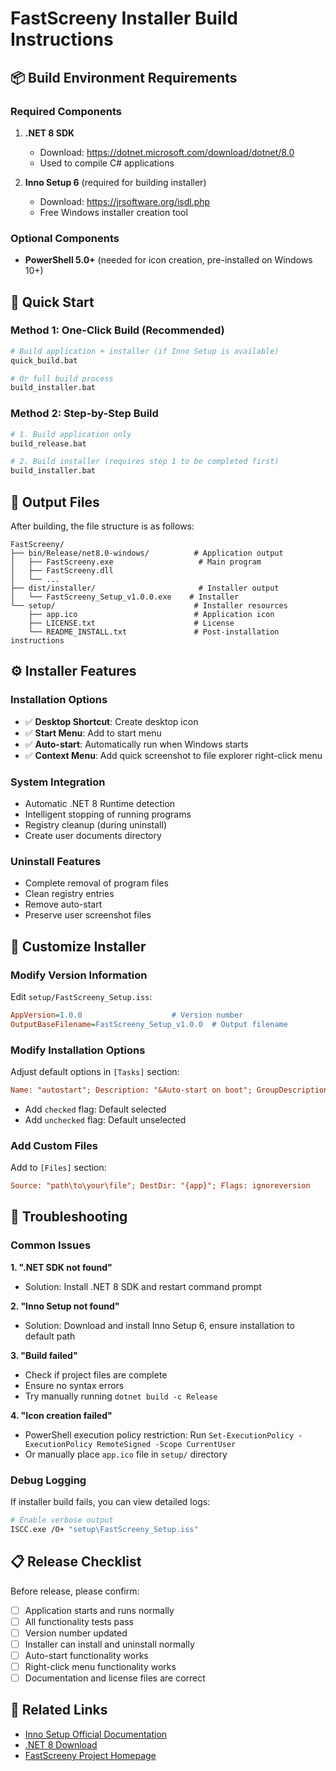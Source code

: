 # FastScreeny Installer Build Instructions

## 📦 Build Environment Requirements

### Required Components
1. **.NET 8 SDK**
   - Download: https://dotnet.microsoft.com/download/dotnet/8.0
   - Used to compile C# applications

2. **Inno Setup 6** (required for building installer)
   - Download: https://jrsoftware.org/isdl.php
   - Free Windows installer creation tool

### Optional Components
- **PowerShell 5.0+** (needed for icon creation, pre-installed on Windows 10+)

## 🚀 Quick Start

### Method 1: One-Click Build (Recommended)
```bash
# Build application + installer (if Inno Setup is available)
quick_build.bat

# Or full build process
build_installer.bat
```

### Method 2: Step-by-Step Build
```bash
# 1. Build application only
build_release.bat

# 2. Build installer (requires step 1 to be completed first)
build_installer.bat
```

## 📁 Output Files

After building, the file structure is as follows:
```
FastScreeny/
├── bin/Release/net8.0-windows/          # Application output
│   ├── FastScreeny.exe                   # Main program
│   ├── FastScreeny.dll
│   └── ...
├── dist/installer/                       # Installer output
│   └── FastScreeny_Setup_v1.0.0.exe    # Installer
└── setup/                               # Installer resources
    ├── app.ico                          # Application icon
    ├── LICENSE.txt                      # License
    └── README_INSTALL.txt               # Post-installation instructions
```

## ⚙️ Installer Features

### Installation Options
- ✅ **Desktop Shortcut**: Create desktop icon
- ✅ **Start Menu**: Add to start menu
- ✅ **Auto-start**: Automatically run when Windows starts
- ✅ **Context Menu**: Add quick screenshot to file explorer right-click menu

### System Integration
- Automatic .NET 8 Runtime detection
- Intelligent stopping of running programs
- Registry cleanup (during uninstall)
- Create user documents directory

### Uninstall Features
- Complete removal of program files
- Clean registry entries
- Remove auto-start
- Preserve user screenshot files

## 🔧 Customize Installer

### Modify Version Information
Edit `setup/FastScreeny_Setup.iss`:
```ini
AppVersion=1.0.0                    # Version number
OutputBaseFilename=FastScreeny_Setup_v1.0.0  # Output filename
```

### Modify Installation Options
Adjust default options in `[Tasks]` section:
```ini
Name: "autostart"; Description: "&Auto-start on boot"; GroupDescription: "System Integration:"; Flags: checkablealone
```
- Add `checked` flag: Default selected
- Add `unchecked` flag: Default unselected

### Add Custom Files
Add to `[Files]` section:
```ini
Source: "path\to\your\file"; DestDir: "{app}"; Flags: ignoreversion
```

## 🐛 Troubleshooting

### Common Issues

**1. ".NET SDK not found"**
- Solution: Install .NET 8 SDK and restart command prompt

**2. "Inno Setup not found"**
- Solution: Download and install Inno Setup 6, ensure installation to default path

**3. "Build failed"**
- Check if project files are complete
- Ensure no syntax errors
- Try manually running `dotnet build -c Release`

**4. "Icon creation failed"**
- PowerShell execution policy restriction: Run `Set-ExecutionPolicy -ExecutionPolicy RemoteSigned -Scope CurrentUser`
- Or manually place `app.ico` file in `setup/` directory

### Debug Logging

If installer build fails, you can view detailed logs:
```bash
# Enable verbose output
ISCC.exe /O+ "setup\FastScreeny_Setup.iss"
```

## 📋 Release Checklist

Before release, please confirm:
- [ ] Application starts and runs normally
- [ ] All functionality tests pass
- [ ] Version number updated
- [ ] Installer can install and uninstall normally
- [ ] Auto-start functionality works
- [ ] Right-click menu functionality works
- [ ] Documentation and license files are correct

## 🔗 Related Links

- [Inno Setup Official Documentation](https://jrsoftware.org/ishelp/)
- [.NET 8 Download](https://dotnet.microsoft.com/download/dotnet/8.0)
- [FastScreeny Project Homepage](https://github.com/fastscreeny/fastscreeny)